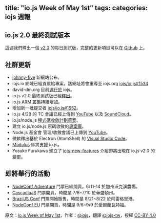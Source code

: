 title: "io.js Week of May 1st"
tags:
categories: iojs 週報
---

## io.js 2.0 最終測試版本

這週我們釋出一個 [v2.0](https://iojs.org/download/nightly/v2.0.0-nightly20150501b4ad5d7050/) 的每日測試版，完整的更新項目可以在 [Github](https://github.com/iojs/io.js/blob/v1.x/CHANGELOG.md) 上。

## 社群更新

* [johnny-five](http://johnny-five.io/) 新網站公布。
* iojs.io 網域已經貢獻給專案，該網址將會重導至 iojs.org [iojs/io.js#1534](https://github.com/iojs/io.js/issues/1534)
* david-dm.org 目前[運行於](https://twitter.com/_alanshaw/status/592855646124531713) iojs。
* io.js v2.0 最終測試版已經[釋出](https://iojs.org/download/nightly/v2.0.0-nightly20150501b4ad5d7050/)。
* io.js [ARM 叢集](https://twitter.com/rvagg/status/593226114992087041)持續增加。
* 增加新一批提交者 [iojs/io.js#1552](https://github.com/iojs/io.js/issues/1552)。
* io.js 4/29 的 TC 會議已經上傳到 [YouTube](https://www.youtube.com/watch?v=-e675TT4WEA) 以及
[SoundCloud](https://twitter.com/dotproto/status/594145574204510208)。
* io.js/node.js [程式碼收斂計劃草案](https://github.com/jasnell/dev-policy/blob/master/convergence.md)。
* 建立 io.js/node.js 原碼收斂的[專案庫](https://github.com/jasnell/node.js-convergence)。
* Node.js 基金會 管理/收斂會議已上傳到 [YouTube](https://www.youtube.com/watch?v=u9h0s3YtNAU)。
* 微軟釋出基於 Electron (AtomShell) 的 [Visual Studio Code](https://code.visualstudio.com/)。
* [Modulus](http://blog.modulus.io/upcoming-updates-for-nodejs-applications) 即將支援 io.js。
* Yosuke Furukawa 建立了 [iojs-new-features](https://github.com/yosuke-furukawa/iojs-new-features) 介紹即將出現在 io.js v2.0 的變更。

## 即將舉行的活動

* [NodeConf Adventure](http://nodeconf.com/) 門票已經開賣，6/11-14 於加州沃克溪農場。
* [CascadiaJS](http://2015.cascadiajs.com/) 門票開賣，時間是 7/8~7/10 於華盛頓州。
* [BrazilJS Conf](http://braziljs.com.br/) 門票開始販售，時間是 8/21~8/22 於阿雷格里港。
* [NodeConf EU](http://nodeconf.eu/) 門票開賣，時間是 9/6~9/9 於愛爾蘭瓦特福。


原文：[io.js Week of May 1st](https://medium.com/node-js-javascript/io-js-week-of-may-1st-362e01678d48)，作者：[@iojs](https://medium.com/@iojs)，翻譯 [@iojs-tw](https://github.com/iojs/iojs-tw)，授權 [CC-BY 4.0](https://creativecommons.org/licenses/by/4.0/deed.zh_TW)
